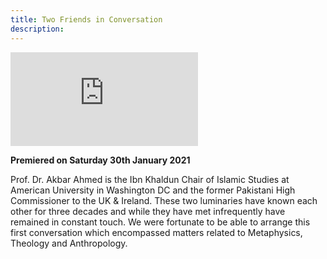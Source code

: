 ```yaml
---
title: Two Friends in Conversation
description:
---
```


<iframe class="video-frame" src="https://www.youtube.com/embed/GRMRtyH4GW4" title="YouTube video player" frameborder="0" allow="accelerometer; autoplay; clipboard-write; encrypted-media; gyroscope; picture-in-picture" allowfullscreen></iframe>

**Premiered on Saturday 30th January 2021**

Prof. Dr. Akbar Ahmed is the Ibn Khaldun Chair of Islamic Studies at American University in Washington DC and the former Pakistani High Commissioner to the UK & Ireland. These two luminaries have known each other for three decades and while they have met infrequently have remained in constant touch. We were fortunate to be able to arrange this first conversation which encompassed matters related to Metaphysics, Theology and Anthropology.
